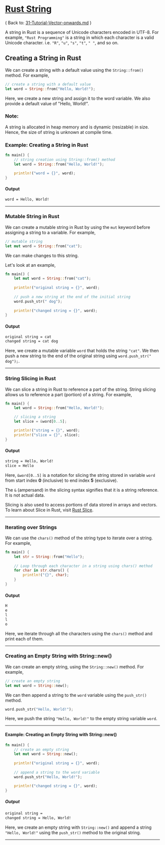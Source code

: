 # [Rust String](https://www.programiz.com/rust/string)

( Back to: [31-Tutorial-Vector-onwards.md](/documentation/31-Tutorial-Vector-onwards.md) )

A string in Rust is a sequence of Unicode characters encoded in UTF-8. For example, `"Rust Programming"` is a string in which each character is a valid Unicode character. i.e. `"R"`, `"u"`, `"s"`, `"t"`, `" "`, and so on.

## Creating a String in Rust

We can create a string with a default value using the `String::from()` method. For example,

```rust
// create a string with a default value
let word = String::from("Hello, World!");
```

Here, we create a new string and assign it to the word variable. We also provide a default value of "Hello, World!".

### Note:

A string is allocated in heap memory and is dynamic (resizable) in size. Hence, the size of string is unknown at compile time.

### Example: Creating a String in Rust

```rust
fn main() {
    // string creation using String::from() method
    let word = String::from("Hello, World!");

    println!("word = {}", word);
}
```

#### Output

```bash
word = Hello, World!
```

____

### Mutable String in Rust

We can create a mutable string in Rust by using the `mut` keyword before assigning a string to a variable. For example,

```rust
// mutable string
let mut word = String::from("cat");
```

We can make changes to this string.

Let's look at an example,

```rust
fn main() {
    let mut word = String::from("cat");
    
    println!("original string = {}", word);
    
    // push a new string at the end of the initial string 
    word.push_str(" dog");
    
    println!("changed string = {}", word);
}
```

#### Output

```bash
original string = cat
changed string = cat dog
```

Here, we create a mutable variable `word` that holds the string `"cat"`. We then push a new string to the end of the original string using `word.push_str(" dog");`.

____

### String Slicing in Rust

We can slice a string in Rust to reference a part of the string. String slicing allows us to reference a part (portion) of a string. For example,

```rust
fn main() {
    let word = String::from("Hello, World!");

    // slicing a string
    let slice = &word[0..5];

    println!("string = {}", word);
    println!("slice = {}", slice);
}
```

#### Output

```bash
string = Hello, World!
slice = Hello
```

Here, `&word[0..5]` is a notation for slicing the string stored in variable `word` from start index **0** (inclusive) to end index **5** (exclusive).

The `&` (ampersand) in the slicing syntax signifies that it is a string reference. It is not actual data.

Slicing is also used to access portions of data stored in arrays and vectors. To learn about Slice in Rust, visit [Rust Slice](https://www.programiz.com/rust/slice).

____

### Iterating over Strings

We can use the `chars()` method of the string type to iterate over a string. For example,

```rust
fn main() {
    let str = String::from("Hello");
    
    // Loop through each character in a string using chars() method
    for char in str.chars() {
        println!("{}", char);
    }
}
```

#### Output

```bash
H
e
l
l
o
```

Here, we iterate through all the characters using the `chars()` method and print each of them.

____

### Creating an Empty String with String::new()

We can create an empty string, using the `String::new()` method. For example,

```rust
// create an empty string
let mut word = String::new();
```

We can then append a string to the `word` variable using the `push_str()` method.

```rust
word.push_str("Hello, World!");
```

Here, we push the string `"Hello, World!"` to the empty string variable `word`.

____

#### Example: Creating an Empty String with String::new()

```rust
fn main() {
    // create an empty string
    let mut word = String::new();
    
    println!("original string = {}", word);
    
    // append a string to the word variable
    word.push_str("Hello, World!");

    println!("changed string = {}", word);
}
```

##### Output

```bash
original string = 
changed string = Hello, World!
```

Here, we create an empty string with `String::new()` and append a string `"Hello, World!"` using the `push_str()` method to the original string.

____
